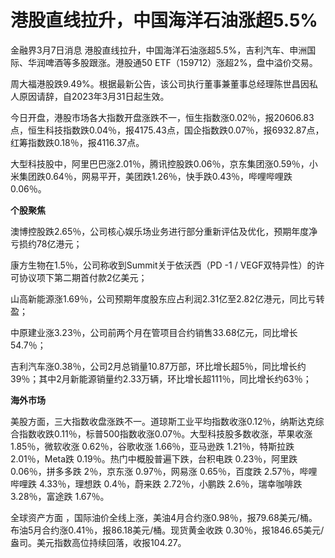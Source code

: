 # 港股直线拉升，中国海洋石油涨超5.5%

金融界3月7日消息 港股直线拉升，中国海洋石油涨超5.5%，吉利汽车、申洲国际、华润啤酒等多股跟涨。港股通50
ETF（159712）涨超2%，盘中溢价交易。

周大福港股跌9.49%。根据最新公告，该公司执行董事兼董事总经理陈世昌因私人原因请辞，自2023年3月31日起生效。

今日开盘，港股市场各大指数开盘涨跌不一，恒生指数涨0.02％，报20606.83点，恒生科技指数跌0.04％，报4175.43点，国企指数跌0.07％，报6932.87点，红筹指数跌0.18％，报4116.37点。

大型科技股中，阿里巴巴涨2.01％，腾讯控股跌0.06％，京东集团涨0.59％，小米集团跌0.64％，网易平开，美团跌1.26％，快手跌0.43％，哔哩哔哩跌0.06％。

**个股聚焦**

澳博控股跌2.65％，公司核心娱乐场业务进行部分重新评估及优化，预期年度净亏损约78亿港元；

康方生物在1.5％，公司称收到Summit关于依沃西（PD -1 / VEGF双特异性）的许可协议项下第二期首付款2亿美元；

山高新能源涨1.69％，公司预期年度股东应占利润2.31亿至2.82亿港元，同比亏转盈；

中原建业涨3.23％，公司前两个月在管项目合约销售33.68亿元，同比增长54.7％；

吉利汽车涨0.38％，公司2月总销量10.87万部，环比增长超5％，同比增长约39％；其中2月新能源销量约2.33万辆，环比增长超111％，同比增长约63％；

**海外市场**

美股方面，三大指数收盘涨跌不一。道琼斯工业平均指数收涨0.12％，纳斯达克综合指数收跌0.11％，标普500指数收涨0.07％。大型科技股多数收涨，苹果收涨
1.85％，微软收涨 0.62％，谷歌收涨 1.66％，亚马逊跌 1.21％，特斯拉跌 2.01％，Meta跌 0.19％。热门中概股普遍下跌，台积电跌
0.23％，阿里跌 0.06％，拼多多跌 2％，京东涨 0.97％，网易涨 0.65％，百度跌 2.57％，哔哩哔哩跌 4.33％，理想跌 0.4％，蔚来跌
2.72％，小鹏跌 2.6％，瑞幸咖啡跌 3.28％，富途跌 1.67％。

全球资产方面 ，国际油价全线上涨，美油4月合约涨0.98％，报79.68美元/桶。布油5月合约涨0.41％，报86.18美元/桶。现货黄金收跌
0.30％，报1846.65美元/盎司。美元指数高位持续回落，收报104.27。

